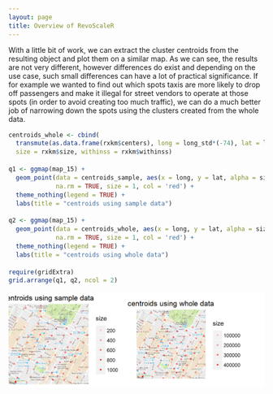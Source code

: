 ```yaml
---
layout: page
title: Overview of RevoScaleR
---
```

With a little bit of work, we can extract the cluster centroids from the resulting object and plot them on a similar map.  As we can see, the results are not very different, however differences do exist and depending on the use case, such small differences can have a lot of practical significance.  If for example we wanted to find out which spots taxis are more likely to drop off passengers and make it illegal for street vendors to operate at those spots (in order to avoid creating too much traffic), we can do a much better job of narrowing down the spots using the clusters created from the whole data.

```R
centroids_whole <- cbind(
  transmute(as.data.frame(rxkm$centers), long = long_std*(-74), lat = lat_std*40),
  size = rxkm$size, withinss = rxkm$withinss)

q1 <- ggmap(map_15) +
  geom_point(data = centroids_sample, aes(x = long, y = lat, alpha = size),
             na.rm = TRUE, size = 1, col = 'red') +
  theme_nothing(legend = TRUE) +
  labs(title = "centroids using sample data")

q2 <- ggmap(map_15) +
  geom_point(data = centroids_whole, aes(x = long, y = lat, alpha = size),
             na.rm = TRUE, size = 1, col = 'red') +
  theme_nothing(legend = TRUE) +
  labs(title = "centroids using whole data")

require(gridExtra)
grid.arrange(q1, q2, ncol = 2)
```

![Cluster centroids](31b_clusters_map.png)
